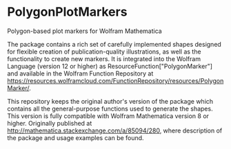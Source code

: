 # PolygonPlotMarkers
Polygon-based plot markers for Wolfram Mathematica

The package contains a rich set of carefully implemented shapes designed for flexible creation of publication-quality illustrations, as well as the functionality to create new markers. It is integrated into the Wolfram Language (version 12 or higher) as ResourceFunction["PolygonMarker"] and available in the Wolfram Function Repository at https://resources.wolframcloud.com/FunctionRepository/resources/PolygonMarker/.

This repository keeps the original author's version of the package which contains all the general-purpose functions used to generate the shapes. This version is fully compatible with Wolfram Mathematica version 8 or higher. Originally published at http://mathematica.stackexchange.com/a/85094/280, where description of the package and usage examples can be found.
